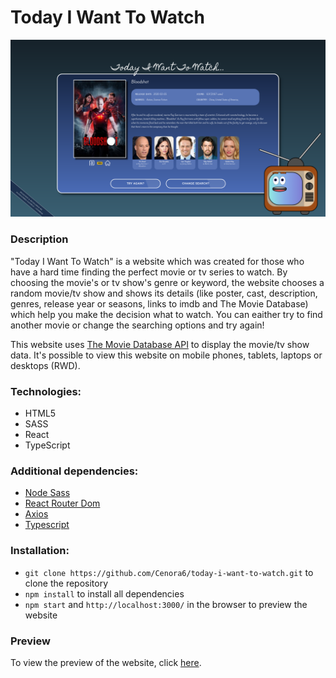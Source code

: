 # Today I Want To Watch

![](src/assets/preview/preview.png)

### Description
"Today I Want To Watch" is a website which was created for those who have a hard time finding the perfect movie or tv series to watch. By choosing the movie's or tv show's genre or keyword, the website chooses a random movie/tv show and shows its details (like poster, cast, description, genres, release year or seasons, links to imdb and The Movie Database) which help you make the decision what to watch. You can eaither try to find another movie or change the searching options and try again!

This website uses [The Movie Database API](https://developers.themoviedb.org/) to display the movie/tv show data. It's possible to view this website on mobile phones, tablets, laptops or desktops (RWD).

 
### Technologies:
- HTML5
- SASS
- React
- TypeScript

### Additional dependencies: 
- [Node Sass](https://www.npmjs.com/package/node-sass/)
- [React Router Dom](https://www.npmjs.com/package/react-router-dom/)
- [Axios](https://www.npmjs.com/package/axios/)
- [Typescript](https://www.npmjs.com/package/typescript/)

### Installation:

-  ```git clone https://github.com/Cenora6/today-i-want-to-watch.git``` to clone the repository
- ```npm install``` to install all dependencies
- ```npm start``` and ```http://localhost:3000/``` in the browser to preview the website

### Preview
To view the preview of the website, click [here](https://cenora6.github.io/today-i-want-to-watch/).
